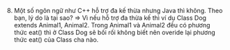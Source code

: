 8. Một số ngôn ngữ như C++ hỗ trợ đa kế thừa nhưng Java thì không. Theo bạn, lý do là tại sao?
=> Vì nếu hỗ trợ đa thừa kế thì ví dụ Class Dog extends Animal1, Animal2. Trong Animal1 và Animal2 đều có phương thức eat()
thì ở Class Dog sẽ bối rối không biết nên overide lại phương thức eat() của Class cha nào.   
